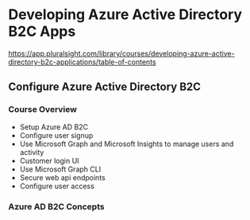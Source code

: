 # Developing Azure Active Directory B2C Apps
https://app.pluralsight.com/library/courses/developing-azure-active-directory-b2c-applications/table-of-contents

## Configure Azure Active Directory B2C
### Course Overview
- Setup Azure AD B2C
- Configure user signup
- Use Microsoft Graph and Microsoft Insights to manage users and activity
- Customer login UI
- Use Microsoft Graph CLI
- Secure web api endpoints
- Configure user access

### Azure AD B2C Concepts
